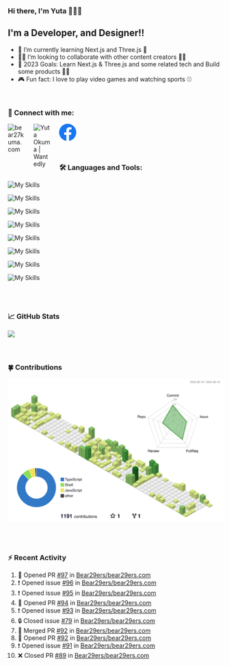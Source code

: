 ### Hi there, I'm Yuta 🤟🏻🐻

## I'm a Developer, and Designer!!

- 🌱 I’m currently learning Next.js and Three.js 🤣
- 👬🏻 I’m looking to collaborate with other content creators 👋🏻
- 🥅 2023 Goals: Learn Next.js & Three.js and some related tech and Build some products 💪🏻
- 🎮 Fun fact: I love to play video games and watching sports ⚾️

<br />

### :wave: Connect with me:

[<img align="left" alt="bear27kuma.com" width="40px" src="https://user-images.githubusercontent.com/39920490/156489586-f125813b-e344-46d6-9306-f5786684b976.jpg" style="margin-right: 20px;" />](https://bear29ers.github.io/)
[<img align="left" alt="Yuta Okuma | Wantedly" width="40px" src="https://user-images.githubusercontent.com/39920490/156489528-fdc520d6-10f1-43b6-8bf8-fadf8dcf1a90.jpg" style="margin-right: 20px;" />](https://www.wantedly.com/id/yuta_okuma_b)
[<img align="left" alt="Yuta Okuma | Facebook" width="40px" src="https://github.com/github/explore/blob/main/topics/facebook/facebook.png?raw=true" style="margin-right: 20px;" />](https://www.facebook.com/kumakuma1129/)

[//]: # '[<img align="left" alt="Yuta Okuma | Instagram" width="40px" src="https://github.com/github/explore/blob/main/topics/instagram/instagram.png?raw=true" />](https://www.instagram.com/bear_27earl/)'

<br />
<br />
<br />
<br />

### :hammer_and_wrench: Languages and Tools:

![My Skills](https://skillicons.dev/icons?i=html,css,sass,tailwind,bootstrap,js,ts)

![My Skills](https://skillicons.dev/icons?i=jquery,threejs,react,emotion,styledcomponents,materialui,nextjs)

![My Skills](https://skillicons.dev/icons?i=vercel,vue,nuxt,vite,nodejs,express,jest)

![My Skills](https://skillicons.dev/icons?i=regex,webpack,babel,php,laravel,mysql,sqlite)

![My Skills](https://skillicons.dev/icons?i=docker,git,github,githubactions,aws,gcp,firebase)

![My Skills](https://skillicons.dev/icons?i=vim,neovim,linux,bash,lua,markdown,svg)

![My Skills](https://skillicons.dev/icons?i=idea,vscode,atom,figma,xd,ps,ai)

![My Skills](https://skillicons.dev/icons?i=pr,ae,postman,sentry,codepen,stackoverflow,discord)

<br />
<br />

### :chart_with_upwards_trend: GitHub Stats

<div style="display: flex;">
    <a href="https://github.com/Bear29ers">
        <img height="220px;" src="https://github-readme-stats-bear29ers.vercel.app/api?username=Bear29ers&show_icons=true&theme=bear">
    </a>
</div>

<br />
<br />

### :four_leaf_clover: Contributions

![](./profile-3d-contrib/profile-green-animate.svg)

<br />
<br />

### :zap: Recent Activity

<!--START_SECTION:activity-->

1. 💪 Opened PR [#97](https://github.com/Bear29ers/bear29ers.com/pull/97) in [Bear29ers/bear29ers.com](https://github.com/Bear29ers/bear29ers.com)
2. ❗ Opened issue [#96](https://github.com/Bear29ers/bear29ers.com/issues/96) in [Bear29ers/bear29ers.com](https://github.com/Bear29ers/bear29ers.com)
3. ❗ Opened issue [#95](https://github.com/Bear29ers/bear29ers.com/issues/95) in [Bear29ers/bear29ers.com](https://github.com/Bear29ers/bear29ers.com)
4. 💪 Opened PR [#94](https://github.com/Bear29ers/bear29ers.com/pull/94) in [Bear29ers/bear29ers.com](https://github.com/Bear29ers/bear29ers.com)
5. ❗ Opened issue [#93](https://github.com/Bear29ers/bear29ers.com/issues/93) in [Bear29ers/bear29ers.com](https://github.com/Bear29ers/bear29ers.com)
6. 🔒 Closed issue [#79](https://github.com/Bear29ers/bear29ers.com/issues/79) in [Bear29ers/bear29ers.com](https://github.com/Bear29ers/bear29ers.com)
7. 🎉 Merged PR [#92](https://github.com/Bear29ers/bear29ers.com/pull/92) in [Bear29ers/bear29ers.com](https://github.com/Bear29ers/bear29ers.com)
8. 💪 Opened PR [#92](https://github.com/Bear29ers/bear29ers.com/pull/92) in [Bear29ers/bear29ers.com](https://github.com/Bear29ers/bear29ers.com)
9. ❗ Opened issue [#91](https://github.com/Bear29ers/bear29ers.com/issues/91) in [Bear29ers/bear29ers.com](https://github.com/Bear29ers/bear29ers.com)
10. ❌ Closed PR [#89](https://github.com/Bear29ers/bear29ers.com/pull/89) in [Bear29ers/bear29ers.com](https://github.com/Bear29ers/bear29ers.com)

<!--END_SECTION:activity-->
